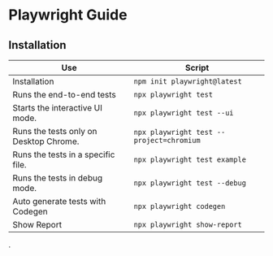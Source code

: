 # Playwright Guide

## Installation

| Use                                    | Script                                   |
| -------------------------------------- | ---------------------------------------- |
| Installation                           | `npm init playwright@latest`             |
| Runs the end-to-end tests              | `npx playwright test`                    |
| Starts the interactive UI mode.        | `npx playwright test --ui`               |
| Runs the tests only on Desktop Chrome. | `npx playwright test --project=chromium` |
| Runs the tests in a specific file.     | `npx playwright test example`            |
| Runs the tests in debug mode.          | `npx playwright test --debug`            |
| Auto generate tests with Codegen       | `npx playwright codegen`                 |
| Show Report                            | `npx playwright show-report`             |

.
